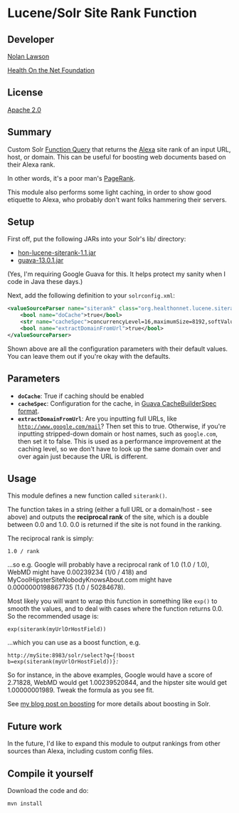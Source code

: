 Lucene/Solr Site Rank Function
=========================

Developer
-----------

[Nolan Lawson][7]

[Health On the Net Foundation][6]

License
-----------

[Apache 2.0][1]

Summary
-----------

Custom Solr [Function Query][3] that returns the [Alexa][4] site rank of an input URL, host, or domain. This can be useful for boosting web documents based on their Alexa rank.

In other words, it's a poor man's [PageRank][5].

This module also performs some light caching, in order to show good etiquette to Alexa, who probably don't want folks hammering their servers.

Setup
------------

First off, put the following JARs into your Solr's lib/ directory:

* [hon-lucene-siterank-1.1.jar][8]
* [guava-13.0.1.jar][9]

(Yes, I'm requiring Google Guava for this.  It helps protect my sanity when I code in Java these days.)

Next, add the following definition to your <code>solrconfig.xml</code>:

```xml
<valueSourceParser name="siterank" class="org.healthonnet.lucene.siterank.SiteRankSourceParser">
    <bool name="doCache">true</bool>
    <str name="cacheSpec">concurrencyLevel=16,maximumSize=8192,softValues</str>
    <bool name="extractDomainFromUrl">true</bool>
</valueSourceParser>
```

Shown above are all the configuration parameters with their default values. You can leave them out if you're okay with the defaults.

Parameters
----------

* <strong><code>doCache</code></strong>: True if caching should be enabled
* <strong><code>cacheSpec</code></strong>: Configuration for the cache, in [Guava CacheBuilderSpec format][10].
* <strong><code>extractDomainFromUrl</code></strong>: Are you inputting full URLs, like <code>http://www.google.com/mail</code>?  Then set this to true.  Otherwise, if you're inputting stripped-down domain or host names, such as <code>google.com</code>, then set it to false. This is used as a performance improvement at the caching level, so we don't have to look up the same domain over and over again just because the URL is different.

Usage
----------

This module defines a new function called <code>siterank()</code>.  

The function takes in a string (either a full URL or a domain/host - see above) 
and outputs the **reciprocal rank** of the site, which is a double between 0.0 and 1.0. 
0.0 is returned if the site is not found in the ranking.

The reciprocal rank is simply:

<code>1.0 / rank</code>

...so e.g. Google will probably have a reciprocal rank of 1.0 (1.0 / 1.0), WebMD might have 0.00239234 (1/0 / 418) and MyCoolHipsterSiteNobodyKnowsAbout.com 
might have 0.0000000198867735 (1.0 / 50284678).

Most likely you will want to wrap this function in something like <code>exp()</code> to smooth the values, 
and to deal with cases where the function returns 0.0.  So the recommended usage is:

<code>exp(siterank(myUrlOrHostField))</code>

...which you can use as a boost function, e.g.

<code>http://mySite:8983/solr/select?q={!boost b=exp(siterank(myUrlOrHostField))}*:*</code>

So for instance, in the above examples, Google would have a score of 2.71828, WebMD would get 1.00239520844, and the hipster site would
get 1.00000001989.  Tweak the formula as you see fit.

See [my blog post on boosting][11] for more details about boosting in Solr.

Future work
----------

In the future, I'd like to expand this module to output rankings from other sources than Alexa, including custom config files.

Compile it yourself
----------

Download the code and do:

```
mvn install
```

[1]: http://www.apache.org/licenses/LICENSE-2.0.html
[2]: http://nolanlawson.com/2012/10/31/better-synonym-handling-in-solr
[3]: http://wiki.apache.org/solr/FunctionQuery
[4]: http://www.alexa.com/
[5]: http://infolab.stanford.edu/~backrub/google.html
[6]: http://www.hon.ch
[7]: http://nolanlawson.com
[8]: http://nolanlawson.s3.amazonaws.com/dist/org.healthonnet.lucene.siterank/release/1.1/hon-lucene-siterank-1.1.jar
[9]: http://search.maven.org/remotecontent?filepath=com/google/guava/guava/13.0.1/guava-13.0.1.jar
[10]: http://docs.guava-libraries.googlecode.com/git/javadoc/com/google/common/cache/CacheBuilderSpec.html
[11]: http://nolanlawson.com/2012/06/02/comparing-boost-methods-in-solr/
